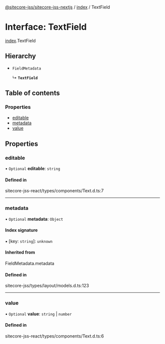 [@sitecore-jss/sitecore-jss-nextjs](../README.md) / [index](../modules/index.md) / TextField

# Interface: TextField

[index](../modules/index.md).TextField

## Hierarchy

- `FieldMetadata`

  ↳ **`TextField`**

## Table of contents

### Properties

- [editable](index.TextField.md#editable)
- [metadata](index.TextField.md#metadata)
- [value](index.TextField.md#value)

## Properties

### editable

• `Optional` **editable**: `string`

#### Defined in

sitecore-jss-react/types/components/Text.d.ts:7

___

### metadata

• `Optional` **metadata**: `Object`

#### Index signature

▪ [key: `string`]: `unknown`

#### Inherited from

FieldMetadata.metadata

#### Defined in

sitecore-jss/types/layout/models.d.ts:123

___

### value

• `Optional` **value**: `string` \| `number`

#### Defined in

sitecore-jss-react/types/components/Text.d.ts:6
